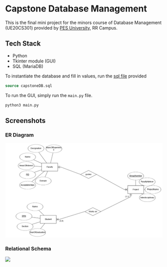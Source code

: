# Capstone Database Management

This is the final mini project for the minors course of Database Management (UE20CS301) provided by [PES University](https://pes.edu/), RR Campus. 

## Tech Stack

* Python
* Tkinter module (GUI)
* SQL (MariaDB)

To instantiate the database and fill in values, run the [sql file](https://github.com/0xcabrex/capstone-database-management/blob/master/capstoneDB.sql) provided

```sql
source capstoneDB.sql
```

To run the GUI, simply run the `main.py` file.
```bash
python3 main.py
```

## Screenshots

### ER Diagram

<p align="left"><img src="https://github.com/0xcabrex/capstone-database-management/blob/master/assets/er_diagram.png"/></p>

### Relational Schema

<p align="left"><img src="https://github.com/0xcabrex/capstone-database-management/blob/master/github_assets/relational_schema.png"/></p>
